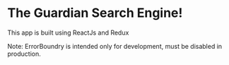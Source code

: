 The Guardian Search Engine!
===========================

This app is built using ReactJs and Redux 

Note: ErrorBoundry is intended only for development, must be disabled in production. 
